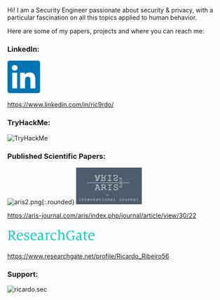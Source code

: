 Hi! I am a Security Engineer passionate about security & privacy, with a particular fascination on all this topics applied to human behavior. 

Here are some of my papers, projects and where you can reach me:

<h3 align="left">LinkedIn:</h3>
<img src="/images/linkedin.png"/>

https://www.linkedin.com/in/ric9rdo/


<h3 align="left">TryHackMe:</h3>
<p align="left"> <img src="https://tryhackme-badges.s3.amazonaws.com/onionpod.png" alt="TryHackMe">


<h3 align="left">Published Scientific Papers:</h3>

![aris2.png](/images/){:.rounded}
<img src="/images/aris2.png"/><br>

https://aris-journal.com/aris/index.php/journal/article/view/30/22<br>


<img src="/images/researchgate.png"/><br>

https://www.researchgate.net/profile/Ricardo_Ribeiro56<br>


<h3 align="left">Support:</h3>
<p><a href="https://www.buymeacoffee.com/ricardo.sec"> <img align="left" src="https://cdn.buymeacoffee.com/buttons/v2/default-yellow.png" height="50" width="210" alt="ricardo.sec" /></a></p><br><br>
<br>
<br>